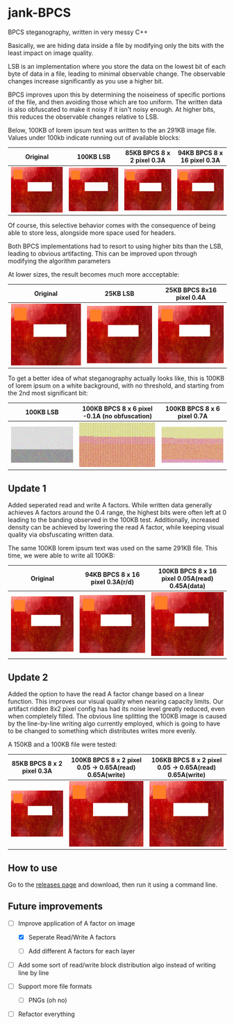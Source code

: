 # jank-BPCS
BPCS steganography, written in very messy C++

Basically, we are hiding data inside a file by modifying only the bits with the least impact on image quality.



LSB is an implementation where you store the data on the lowest bit of each byte of data in a file, leading to minimal observable change. The observable changes increase significantly as you use a higher bit.

BPCS improves upon this by determining the noiseiness of specific portions of the file, and then avoiding those which are too uniform. The written data is also obfuscated to make it noisy if it isn't noisy enough. At higher bits, this reduces the observable changes relative to LSB.

Below, 100KB of lorem ipsum text was written to the an 291KB image file. Values under 100kb indicate running out of available blocks:

| Original | 100KB LSB | 85KB BPCS 8 x 2 pixel 0.3A | 94KB BPCS 8 x 16 pixel 0.3A |
|---|---|---|---|
| ![alt text](https://github.com/plebbbb/jank-BPCS/blob/main/Images/original_image.bmp) | ![alt text](https://github.com/plebbbb/jank-BPCS/blob/main/Images/100kb_LSB_output.bmp) | ![alt text](https://github.com/plebbbb/jank-BPCS/blob/main/Images/85kb_2pxh_0.3A.bmp) | ![alt text](https://github.com/plebbbb/jank-BPCS/blob/main/Images/94kb_16pxh_0.3A.bmp) |

Of course, this selective behavior comes with the consequence of being able to store less, alongside more space used for headers. 

Both BPCS implementations had to resort to using higher bits than the LSB, leading to obvious artifacting. This can be improved upon through modifying the algorithm parameters



At lower sizes, the result becomes much more accceptable:

| Original | 25KB LSB | 25KB BPCS 8x16 pixel 0.4A |
|---|---|---|
| ![alt text](https://github.com/plebbbb/jank-BPCS/blob/main/Images/original_image.bmp) | ![alt text](https://github.com/plebbbb/jank-BPCS/blob/main/Images/25kb_LSB_output.bmp) | ![alt text](https://github.com/plebbbb/jank-BPCS/blob/main/Images/25kb_16pxh_0.4A.bmp) |

To get a better idea of what steganography actually looks like, this is 100KB of lorem ipsum on a white background, with no threshold, and starting from the 2nd most significant bit:

| 100KB LSB | 100KB BPCS 8 x 6 pixel -0.1A (no obfuscation) | 100KB BPCS 8 x 6 pixel 0.7A |
|---|---|---|
| ![alt text](https://github.com/plebbbb/jank-BPCS/blob/main/Images/LSB_100kb_WB.bmp) | ![alt text](https://github.com/plebbbb/jank-BPCS/blob/main/Images/BPCS_6px_-0.1A_WB.bmp) | ![alt text](https://github.com/plebbbb/jank-BPCS/blob/main/Images/BPCS_6px_0.7A_WB.bmp) |

## Update 1
Added seperated read and write A factors. While written data generally achieves A factors around the 0.4 range, the highest bits were often left at 0 leading to the banding observed in the 100KB test. Additionally, increased density can be achieved by lowering the read A factor, while keeping visual quality via obsfuscating written data.

The same 100KB lorem ipsum text was used on the same 291KB file. This time, we were able to write all 100KB: 

| Original | 94KB BPCS 8 x 16 pixel 0.3A(r/d) | 100KB BPCS 8 x 16 pixel 0.05A(read) 0.45A(data) |
|---|---| ---|
| ![alt text](https://github.com/plebbbb/jank-BPCS/blob/main/Images/original_image.bmp) | ![alt text](https://github.com/plebbbb/jank-BPCS/blob/main/Images/94kb_16pxh_0.3A.bmp) | ![alt_text](https://github.com/plebbbb/jank-BPCS/blob/main/Images/100kb_16pxh_D0.05A_W0.045A.bmp) |

## Update 2
Added the option to have the read A factor change based on a linear function. This improves our visual quality when nearing capacity limits. Our artifact ridden 8x2 pixel config has had its noise level greatly reduced, even when completely filled. The obvious line splitting the 100KB image is caused by the line-by-line writing algo currently employed, which is going to have to be changed to something which distributes writes more evenly.

A 150KB and a 100KB file were tested: 

| 85KB BPCS 8 x 2 pixel 0.3A  | 100KB BPCS 8 x 2 pixel 0.05 -> 0.65A(read) 0.65A(write) | 106KB BPCS 8 x 2 pixel 0.05 -> 0.65A(read) 0.65A(write) |
|---|---| ---|
| ![alt text](https://github.com/plebbbb/jank-BPCS/blob/main/Images/85kb_2pxh_0.3A.bmp) | ![alt text](https://github.com/plebbbb/jank-BPCS/blob/main/Images/100kb_LAF_2pxh_W0.65A.bmp) | ![alt_text](https://github.com/plebbbb/jank-BPCS/blob/main/Images/106kb_LAF_2pxh_W0.65A.bmp) |


## How to use
Go to the [releases page](https://github.com/plebbbb/jank-BPCS/releases) and download, then run it using a command line.

## Future improvements

- [ ] Improve application of A factor on image

  - [x] Seperate Read/Write A factors
  
  - [ ] Add different A factors for each layer
  
- [ ] Add some sort of read/write block distribution algo instead of writing line by line 
  
- [ ] Support more file formats

  - [ ] PNGs (oh no) 

- [ ] Refactor everything
